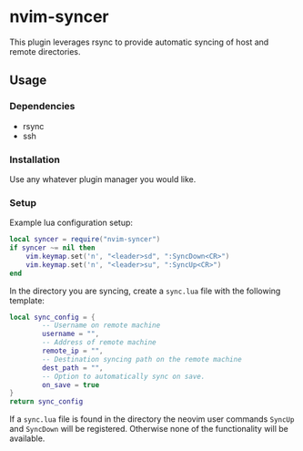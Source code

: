 # nvim-syncer
This plugin leverages rsync to provide automatic syncing of host and remote directories. 
## Usage
### Dependencies
- rsync
- ssh
### Installation
Use any whatever plugin manager you would like.<br>
### Setup
Example lua configuration setup:
```lua
local syncer = require("nvim-syncer")
if syncer ~= nil then
	vim.keymap.set('n', "<leader>sd", ":SyncDown<CR>")
	vim.keymap.set('n', "<leader>su", ":SyncUp<CR>")
end
```
In the directory you are syncing, create a ```sync.lua``` file with the following template:
```lua
local sync_config = {
        -- Username on remote machine
        username = "",
        -- Address of remote machine
        remote_ip = "",
        -- Destination syncing path on the remote machine
        dest_path = "",
        -- Option to automatically sync on save.
        on_save = true
}
return sync_config
```
If a ```sync.lua``` file is found in the directory the neovim user commands ```SyncUp``` and ```SyncDown``` will be registered. Otherwise none of the functionality will be available.

